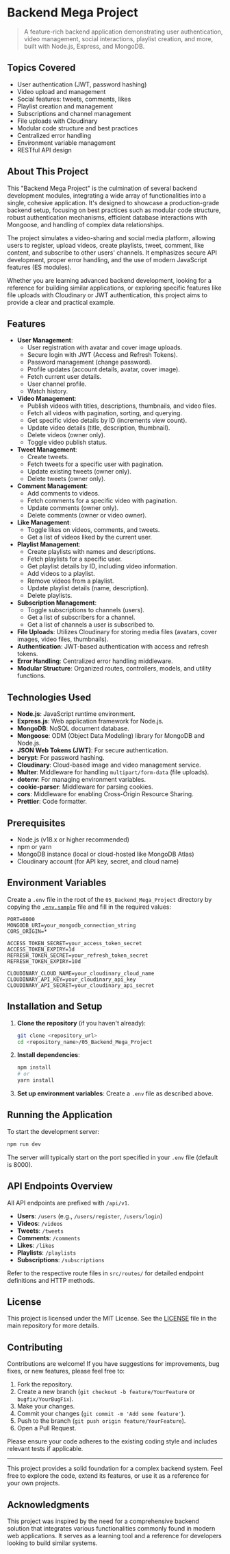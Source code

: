 # Backend Mega Project

> A feature-rich backend application demonstrating user authentication, video management, social interactions, playlist creation, and more, built with Node.js, Express, and MongoDB.

## Topics Covered

- User authentication (JWT, password hashing)
- Video upload and management
- Social features: tweets, comments, likes
- Playlist creation and management
- Subscriptions and channel management
- File uploads with Cloudinary
- Modular code structure and best practices
- Centralized error handling
- Environment variable management
- RESTful API design

## About This Project

This "Backend Mega Project" is the culmination of several backend development modules, integrating a wide array of functionalities into a single, cohesive application. It's designed to showcase a production-grade backend setup, focusing on best practices such as modular code structure, robust authentication mechanisms, efficient database interactions with Mongoose, and handling of complex data relationships.

The project simulates a video-sharing and social media platform, allowing users to register, upload videos, create playlists, tweet, comment, like content, and subscribe to other users' channels. It emphasizes secure API development, proper error handling, and the use of modern JavaScript features (ES modules).

Whether you are learning advanced backend development, looking for a reference for building similar applications, or exploring specific features like file uploads with Cloudinary or JWT authentication, this project aims to provide a clear and practical example.

## Features

- **User Management**:
  - User registration with avatar and cover image uploads.
  - Secure login with JWT (Access and Refresh Tokens).
  - Password management (change password).
  - Profile updates (account details, avatar, cover image).
  - Fetch current user details.
  - User channel profile.
  - Watch history.
- **Video Management**:
  - Publish videos with titles, descriptions, thumbnails, and video files.
  - Fetch all videos with pagination, sorting, and querying.
  - Get specific video details by ID (increments view count).
  - Update video details (title, description, thumbnail).
  - Delete videos (owner only).
  - Toggle video publish status.
- **Tweet Management**:
  - Create tweets.
  - Fetch tweets for a specific user with pagination.
  - Update existing tweets (owner only).
  - Delete tweets (owner only).
- **Comment Management**:
  - Add comments to videos.
  - Fetch comments for a specific video with pagination.
  - Update comments (owner only).
  - Delete comments (owner or video owner).
- **Like Management**:
  - Toggle likes on videos, comments, and tweets.
  - Get a list of videos liked by the current user.
- **Playlist Management**:
  - Create playlists with names and descriptions.
  - Fetch playlists for a specific user.
  - Get playlist details by ID, including video information.
  - Add videos to a playlist.
  - Remove videos from a playlist.
  - Update playlist details (name, description).
  - Delete playlists.
- **Subscription Management**:
  - Toggle subscriptions to channels (users).
  - Get a list of subscribers for a channel.
  - Get a list of channels a user is subscribed to.
- **File Uploads**: Utilizes Cloudinary for storing media files (avatars, cover images, video files, thumbnails).
- **Authentication**: JWT-based authentication with access and refresh tokens.
- **Error Handling**: Centralized error handling middleware.
- **Modular Structure**: Organized routes, controllers, models, and utility functions.

## Technologies Used

- **Node.js**: JavaScript runtime environment.
- **Express.js**: Web application framework for Node.js.
- **MongoDB**: NoSQL document database.
- **Mongoose**: ODM (Object Data Modeling) library for MongoDB and Node.js.
- **JSON Web Tokens (JWT)**: For secure authentication.
- **bcrypt**: For password hashing.
- **Cloudinary**: Cloud-based image and video management service.
- **Multer**: Middleware for handling `multipart/form-data` (file uploads).
- **dotenv**: For managing environment variables.
- **cookie-parser**: Middleware for parsing cookies.
- **cors**: Middleware for enabling Cross-Origin Resource Sharing.
- **Prettier**: Code formatter.

## Prerequisites

- Node.js (v18.x or higher recommended)
- npm or yarn
- MongoDB instance (local or cloud-hosted like MongoDB Atlas)
- Cloudinary account (for API key, secret, and cloud name)

## Environment Variables

Create a `.env` file in the root of the `05_Backend_Mega_Project` directory by copying the [`.env.sample`](05_Backend_Mega_Project/.env.sample:1) file and fill in the required values:

```env
PORT=8000
MONGODB_URI=your_mongodb_connection_string
CORS_ORIGIN=*

ACCESS_TOKEN_SECRET=your_access_token_secret
ACCESS_TOKEN_EXPIRY=1d
REFRESH_TOKEN_SECRET=your_refresh_token_secret
REFRESH_TOKEN_EXPIRY=10d

CLOUDINARY_CLOUD_NAME=your_cloudinary_cloud_name
CLOUDINARY_API_KEY=your_cloudinary_api_key
CLOUDINARY_API_SECRET=your_cloudinary_api_secret
```

## Installation and Setup

1. **Clone the repository** (if you haven't already):

    ```bash
    git clone <repository_url>
    cd <repository_name>/05_Backend_Mega_Project
    ```

2. **Install dependencies**:

    ```bash
    npm install
    # or
    yarn install
    ```

3. **Set up environment variables**:
    Create a `.env` file as described above.

## Running the Application

To start the development server:

```bash
npm run dev
```

The server will typically start on the port specified in your `.env` file (default is 8000).

## API Endpoints Overview

All API endpoints are prefixed with `/api/v1`.

- **Users**: `/users` (e.g., `/users/register`, `/users/login`)
- **Videos**: `/videos`
- **Tweets**: `/tweets`
- **Comments**: `/comments`
- **Likes**: `/likes`
- **Playlists**: `/playlists`
- **Subscriptions**: `/subscriptions`

Refer to the respective route files in `src/routes/` for detailed endpoint definitions and HTTP methods.

## License

This project is licensed under the MIT License. See the [LICENSE](../../LICENSE) file in the main repository for more details.

## Contributing

Contributions are welcome! If you have suggestions for improvements, bug fixes, or new features, please feel free to:

1. Fork the repository.
2. Create a new branch (`git checkout -b feature/YourFeature` or `bugfix/YourBugFix`).
3. Make your changes.
4. Commit your changes (`git commit -m 'Add some feature'`).
5. Push to the branch (`git push origin feature/YourFeature`).
6. Open a Pull Request.

Please ensure your code adheres to the existing coding style and includes relevant tests if applicable.

---

This project provides a solid foundation for a complex backend system. Feel free to explore the code, extend its features, or use it as a reference for your own projects.

## Acknowledgments

This project was inspired by the need for a comprehensive backend solution that integrates various functionalities commonly found in modern web applications. It serves as a learning tool and a reference for developers looking to build similar systems.